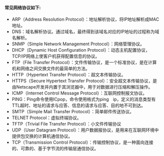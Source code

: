 #### 常见网络协议如下:

- ARP（Address Resolution Protocol）：地址解析协议，将IP地址解析成MAC地址。
- DNS：域名解析协议。通过域名，最终得到该域名对应的IP地址的过程称为域名解析。
- SNMP（Simple Network Management Protocol）：网络管理协议。
- DHCP（Dynamic Host Configuration Protocol）：动态主机配置协议，TCP/IP网络上使客户机获得配置信息的协议。
- FTP（File Transfer Protocol）：文件传输协议，是一个标准协议，是在计算机和网络之间交换文件的最简单的方法。
- HTTP（Hypertext Transfer Protocol）：超文本传输协议。
- HTTPS（Secure Hypertext Transfer Protocol）：安全超文本传输协议，是由Netscape开发并内置于其浏览器中，用于对数据进行压缩和解压操作。
- ICMP（Internet Control Message Protocol）：互联网控制报文协议。
- PING：Ping命令使用ICpop，命令使用格式为ping　ip，定义的消息类型有TTL超时、地址的请求与应答、信息的请求与应答、目的地不可到达。
- SMTP（Simple Mail Transfer Protocol）：简单邮件传送协议。
- TELNET Protocol：虚拟终端协议。
- TFTP（Trivial File Transfer Protocol）：小文件传输协议
- UDP（User Datagram Protocol）：用户数据报协议，是用来在互联网环境中提供包交换的计算机通信协议。
- TCP（Transmission Control Protocol）：传输控制协议，是一种面向连接的、可靠的、基于字节流的传输层通信协议。
